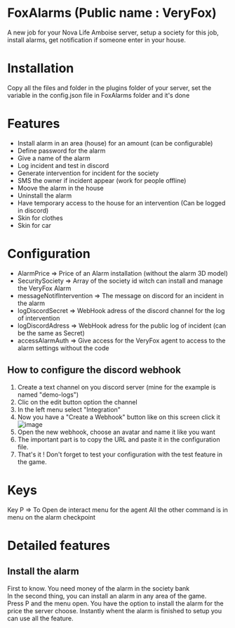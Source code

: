 # FoxAlarms (Public name : VeryFox)
 A new job for your Nova Life Amboise server, setup a society for this job, install alarms, get notification if someone enter in your house.

# Installation
Copy all the files and folder in the plugins folder of your server, set the variable in the config.json file in FoxAlarms folder and it's done

 # Features
 - Install alarm in an area (house) for an amount (can be configurable)
 - Define password for the alarm
 - Give a name of the alarm
 - Log incident and test in discord
 - Generate intervention for incident for the society
 - SMS the owner if incident appear (work for people offline)
 - Moove the alarm in the house
 - Uninstall the alarm
 - Have temporary access to the house for an intervention (Can be logged in discord)
 - Skin for clothes
 - Skin for car

# Configuration
- AlarmPrice => Price of an Alarm installation (without the alarm 3D model)
- SecuritySociety => Array of the society id witch can install and manage the VeryFox Alarm
- messageNotifIntervention => The message on discord for an incident in the alarm
- logDiscordSecret => WebHook adress of the discord channel for the log of intervention
- logDiscordAdress => WebHook adress for the public log of incident (can be the same as Secret)
- accessAlarmAuth => Give access for the VeryFox agent to access to the alarm settings without the code

## How to configure the discord webhook

1. Create a text channel on you discord server (mine for the example is named "demo-logs")
2. Clic on the edit button option the channel
3. In the left menu select "Integration"
4. Now you have a "Create a Webhook" button like on this screen click it
![image](https://github.com/Fooxiie/FoxAlarms/assets/13649585/3174fdcf-40f7-4bb5-8b66-3dcb436515ab)
5. Open the new webhook, choose an avatar and name it like you want
6. The important part is to copy the URL and paste it in the configuration file.
7. That's it ! Don't forget to test your configuration with the test feature in the game.

# Keys
Key P => To Open de interact menu for the agent
All the other command is in menu on the alarm checkpoint

# Detailed features

## Install the alarm
First to know. You need money of the alarm in the society bank <br> In the second thing, you can install an alarm in any area of the game.<br>
Press P and the menu open. You have the option to install the alarm for the price the server choose.
Instantly whent the alarm is finished to setup you can use all the feature.

